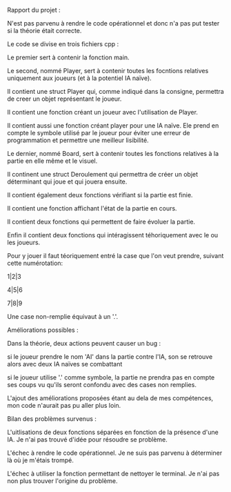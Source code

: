 Rapport du projet :

N'est pas parvenu à rendre le code opérationnel et donc n'a pas put tester si la théorie était correcte.

Le code se divise en trois fichiers cpp : 

Le premier sert à contenir la fonction main.

Le second, nommé Player, sert à contenir toutes les focntions relatives uniquement aux joueurs (et à la potentiel IA naïve).

  Il contient une struct Player qui, comme indiqué dans la consigne, permettra de creer un objet représentant le joueur.

  Il contient une fonction créant un joueur avec l'utilisation de Player.

  Il contient aussi une fonction créant player pour une IA naïve. Ele prend en compte le symbole utilisé par le joueur pour éviter une erreur de programmation et permettre une meilleur lisibilité.

Le dernier, nommé Board, sert à contenir toutes les fonctions relatives à la partie en elle même et le visuel.

  Il continent une struct Deroulement qui permettra de créer un objet déterminant qui joue et qui jouera ensuite.

  Il contient également deux fonctions vérifiant si la partie est finie.

  Il contient une fonction affichant l'état de la partie en cours.

  Il contient deux fonctions qui permettent de faire évoluer la partie.

  Enfin il contient deux fonctions qui intéragissent téhoriquement avec le ou les joueurs.


Pour y jouer il faut téoriquement entré la case que l'on veut prendre, suivant cette numérotation:

1|2|3

4|5|6

7|8|9

Une case non-remplie équivaut à un '.'.


Améliorations possibles : 

Dans la théorie, deux actions peuvent causer un bug :

  si le joueur prendre le nom 'AI' dans la partie contre l'IA, son se retrouve alors avec deux IA naïves se combattant

  si le joueur utilise '.' comme symbole, la partie ne prendra pas en compte ses coups vu qu'ils seront confondu avec des cases non remplies.

  
L'ajout des améliorations proposées étant au dela de mes compétences, mon code n'aurait pas pu aller plus loin.


Bilan des problèmes survenus : 

  L'uitlisations de deux fonctions séparées en fonction de la présence d'une IA. Je n'ai pas trouvé d'idée pour résoudre se problème.

  L'échec à rendre le code opérationnel. Je ne suis pas parvenu à déterminer là où je m'étais trompé.

  L'échec à utiliser la fonction permettant de nettoyer le terminal. Je n'ai pas non plus trouver l'origine du problème.